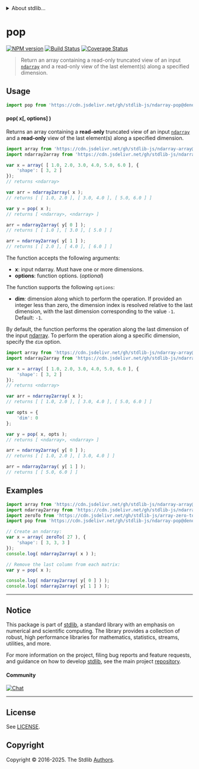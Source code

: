 <!--

@license Apache-2.0

Copyright (c) 2025 The Stdlib Authors.

Licensed under the Apache License, Version 2.0 (the "License");
you may not use this file except in compliance with the License.
You may obtain a copy of the License at

   http://www.apache.org/licenses/LICENSE-2.0

Unless required by applicable law or agreed to in writing, software
distributed under the License is distributed on an "AS IS" BASIS,
WITHOUT WARRANTIES OR CONDITIONS OF ANY KIND, either express or implied.
See the License for the specific language governing permissions and
limitations under the License.

-->


<details>
  <summary>
    About stdlib...
  </summary>
  <p>We believe in a future in which the web is a preferred environment for numerical computation. To help realize this future, we've built stdlib. stdlib is a standard library, with an emphasis on numerical and scientific computation, written in JavaScript (and C) for execution in browsers and in Node.js.</p>
  <p>The library is fully decomposable, being architected in such a way that you can swap out and mix and match APIs and functionality to cater to your exact preferences and use cases.</p>
  <p>When you use stdlib, you can be absolutely certain that you are using the most thorough, rigorous, well-written, studied, documented, tested, measured, and high-quality code out there.</p>
  <p>To join us in bringing numerical computing to the web, get started by checking us out on <a href="https://github.com/stdlib-js/stdlib">GitHub</a>, and please consider <a href="https://opencollective.com/stdlib">financially supporting stdlib</a>. We greatly appreciate your continued support!</p>
</details>

# pop

[![NPM version][npm-image]][npm-url] [![Build Status][test-image]][test-url] [![Coverage Status][coverage-image]][coverage-url] <!-- [![dependencies][dependencies-image]][dependencies-url] -->

> Return an array containing a read-only truncated view of an input [`ndarray`][@stdlib/ndarray/ctor] and a read-only view of the last element(s) along a specified dimension.

<!-- Section to include introductory text. Make sure to keep an empty line after the intro `section` element and another before the `/section` close. -->

<section class="intro">

</section>

<!-- /.intro -->

<!-- Package usage documentation. -->



<section class="usage">

## Usage

```javascript
import pop from 'https://cdn.jsdelivr.net/gh/stdlib-js/ndarray-pop@deno/mod.js';
```

#### pop( x\[, options] )

Returns an array containing a **read-only** truncated view of an input [`ndarray`][@stdlib/ndarray/ctor] and a **read-only** view of the last element(s) along a specified dimension.

```javascript
import array from 'https://cdn.jsdelivr.net/gh/stdlib-js/ndarray-array@deno/mod.js';
import ndarray2array from 'https://cdn.jsdelivr.net/gh/stdlib-js/ndarray-to-array@deno/mod.js';

var x = array( [ 1.0, 2.0, 3.0, 4.0, 5.0, 6.0 ], {
    'shape': [ 3, 2 ]
});
// returns <ndarray>

var arr = ndarray2array( x );
// returns [ [ 1.0, 2.0 ], [ 3.0, 4.0 ], [ 5.0, 6.0 ] ]

var y = pop( x );
// returns [ <ndarray>, <ndarray> ]

arr = ndarray2array( y[ 0 ] );
// returns [ [ 1.0 ], [ 3.0 ], [ 5.0 ] ]

arr = ndarray2array( y[ 1 ] );
// returns [ [ 2.0 ], [ 4.0 ], [ 6.0 ] ]
```

The function accepts the following arguments:

-   **x**: input ndarray. Must have one or more dimensions.
-   **options**: function options. (_optional_)

The function supports the following `options`:

-   **dim**: dimension along which to perform the operation. If provided an integer less than zero, the dimension index is resolved relative to the last dimension, with the last dimension corresponding to the value `-1`. Default: `-1`.

By default, the function performs the operation along the last dimension of the input [ndarray][@stdlib/ndarray/ctor]. To perform the operation along a specific dimension, specify the `dim` option.

```javascript
import array from 'https://cdn.jsdelivr.net/gh/stdlib-js/ndarray-array@deno/mod.js';
import ndarray2array from 'https://cdn.jsdelivr.net/gh/stdlib-js/ndarray-to-array@deno/mod.js';

var x = array( [ 1.0, 2.0, 3.0, 4.0, 5.0, 6.0 ], {
    'shape': [ 3, 2 ]
});
// returns <ndarray>

var arr = ndarray2array( x );
// returns [ [ 1.0, 2.0 ], [ 3.0, 4.0 ], [ 5.0, 6.0 ] ]

var opts = {
    'dim': 0
};

var y = pop( x, opts );
// returns [ <ndarray>, <ndarray> ]

arr = ndarray2array( y[ 0 ] );
// returns [ [ 1.0, 2.0 ], [ 3.0, 4.0 ] ]

arr = ndarray2array( y[ 1 ] );
// returns [ [ 5.0, 6.0 ] ]
```

</section>

<!-- /.usage -->

<!-- Package usage notes. Make sure to keep an empty line after the `section` element and another before the `/section` close. -->

<section class="notes">

</section>

<!-- /.notes -->

<!-- Package usage examples. -->

<section class="examples">

## Examples

<!-- eslint no-undef: "error" -->

```javascript
import array from 'https://cdn.jsdelivr.net/gh/stdlib-js/ndarray-array@deno/mod.js';
import ndarray2array from 'https://cdn.jsdelivr.net/gh/stdlib-js/ndarray-to-array@deno/mod.js';
import zeroTo from 'https://cdn.jsdelivr.net/gh/stdlib-js/array-zero-to@deno/mod.js';
import pop from 'https://cdn.jsdelivr.net/gh/stdlib-js/ndarray-pop@deno/mod.js';

// Create an ndarray:
var x = array( zeroTo( 27 ), {
    'shape': [ 3, 3, 3 ]
});
console.log( ndarray2array( x ) );

// Remove the last column from each matrix:
var y = pop( x );

console.log( ndarray2array( y[ 0 ] ) );
console.log( ndarray2array( y[ 1 ] ) );
```

</section>

<!-- /.examples -->

<!-- Section to include cited references. If references are included, add a horizontal rule *before* the section. Make sure to keep an empty line after the `section` element and another before the `/section` close. -->

<section class="references">

</section>

<!-- /.references -->

<!-- Section for related `stdlib` packages. Do not manually edit this section, as it is automatically populated. -->

<section class="related">

</section>

<!-- /.related -->

<!-- Section for all links. Make sure to keep an empty line after the `section` element and another before the `/section` close. -->


<section class="main-repo" >

* * *

## Notice

This package is part of [stdlib][stdlib], a standard library with an emphasis on numerical and scientific computing. The library provides a collection of robust, high performance libraries for mathematics, statistics, streams, utilities, and more.

For more information on the project, filing bug reports and feature requests, and guidance on how to develop [stdlib][stdlib], see the main project [repository][stdlib].

#### Community

[![Chat][chat-image]][chat-url]

---

## License

See [LICENSE][stdlib-license].


## Copyright

Copyright &copy; 2016-2025. The Stdlib [Authors][stdlib-authors].

</section>

<!-- /.stdlib -->

<!-- Section for all links. Make sure to keep an empty line after the `section` element and another before the `/section` close. -->

<section class="links">

[npm-image]: http://img.shields.io/npm/v/@stdlib/ndarray-pop.svg
[npm-url]: https://npmjs.org/package/@stdlib/ndarray-pop

[test-image]: https://github.com/stdlib-js/ndarray-pop/actions/workflows/test.yml/badge.svg?branch=main
[test-url]: https://github.com/stdlib-js/ndarray-pop/actions/workflows/test.yml?query=branch:main

[coverage-image]: https://img.shields.io/codecov/c/github/stdlib-js/ndarray-pop/main.svg
[coverage-url]: https://codecov.io/github/stdlib-js/ndarray-pop?branch=main

<!--

[dependencies-image]: https://img.shields.io/david/stdlib-js/ndarray-pop.svg
[dependencies-url]: https://david-dm.org/stdlib-js/ndarray-pop/main

-->

[chat-image]: https://img.shields.io/gitter/room/stdlib-js/stdlib.svg
[chat-url]: https://app.gitter.im/#/room/#stdlib-js_stdlib:gitter.im

[stdlib]: https://github.com/stdlib-js/stdlib

[stdlib-authors]: https://github.com/stdlib-js/stdlib/graphs/contributors

[umd]: https://github.com/umdjs/umd
[es-module]: https://developer.mozilla.org/en-US/docs/Web/JavaScript/Guide/Modules

[deno-url]: https://github.com/stdlib-js/ndarray-pop/tree/deno
[deno-readme]: https://github.com/stdlib-js/ndarray-pop/blob/deno/README.md
[umd-url]: https://github.com/stdlib-js/ndarray-pop/tree/umd
[umd-readme]: https://github.com/stdlib-js/ndarray-pop/blob/umd/README.md
[esm-url]: https://github.com/stdlib-js/ndarray-pop/tree/esm
[esm-readme]: https://github.com/stdlib-js/ndarray-pop/blob/esm/README.md
[branches-url]: https://github.com/stdlib-js/ndarray-pop/blob/main/branches.md

[stdlib-license]: https://raw.githubusercontent.com/stdlib-js/ndarray-pop/main/LICENSE

[@stdlib/ndarray/ctor]: https://github.com/stdlib-js/ndarray-ctor/tree/deno

</section>

<!-- /.links -->
